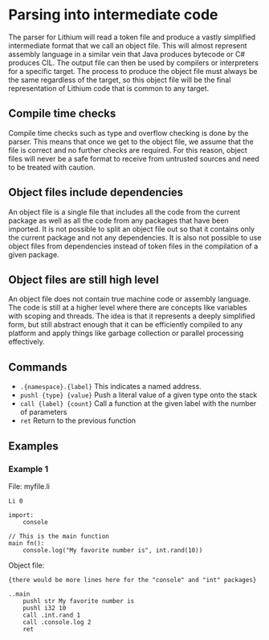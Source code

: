 # Parsing into intermediate code

The parser for Lithium will read a token file and produce a vastly simplified
intermediate format that we call an object file. This will almost represent
assembly language in a similar vein that Java produces bytecode or C# produces
CIL. The output file can then be used by compilers or interpreters for a
specific target. The process to produce the object file must always be the same
regardless of the target, so this object file will be the final representation
of Lithium code that is common to any target.

## Compile time checks

Compile time checks such as type and overflow checking is done by the parser.
This means that once we get to the object file, we assume that the file is
correct and no further checks are required. For this reason, object files will
never be a safe format to receive from untrusted sources and need to be treated
with caution.

## Object files include dependencies

An object file is a single file that includes all the code from the current
package as well as all the code from any packages that have been imported. It is
not possible to split an object file out so that it contains only the current
package and not any dependencies. It is also not possible to use object files
from dependencies instead of token files in the compilation of a given package.

## Object files are still high level

An object file does not contain true machine code or assembly language. The code
is still at a higher level where there are concepts like variables with scoping
and threads. The idea is that it represents a deeply simplified form, but still
abstract enough that it can be efficiently compiled to any platform and apply
things like garbage collection or parallel processing effectively.

## Commands

- `.{namespace}.{label}` This indicates a named address.
- `pushl {type} {value}` Push a literal value of a given type onto the stack
- `call {label} {count}` Call a function at the given label with the number of parameters
- `ret` Return to the previous function


## Examples

### Example 1

File: myfile.li

    Li 0
    
    import:
        console
    
    // This is the main function
    main fn():
        console.log("My favorite number is", int.rand(10))

Object file:

    {there would be more lines here for the "console" and "int" packages}
    
    ..main
        pushl str My favorite number is
        pushl i32 10
        call .int.rand 1
        call .console.log 2
        ret
